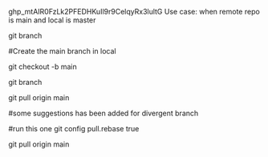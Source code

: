 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
Use case:
when remote repo is main and local is master

git branch 

#Create the main branch in local

git checkout -b main

git branch

git pull origin main

#some suggestions has been added for divergent branch

#run this one
git config pull.rebase true

git pull origin main
